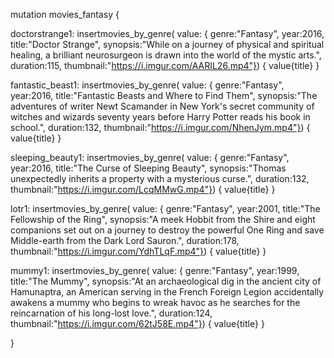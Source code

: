 mutation movies_fantasy {

  doctorstrange1: insertmovies_by_genre(
    value: { 
      genre:"Fantasy", 
      year:2016,
      title:"Doctor Strange",
      synopsis:"While on a journey of physical and spiritual healing, a brilliant neurosurgeon is drawn into the world of the mystic arts.",
      duration:115,
      thumbnail:"https://i.imgur.com/AARIL26.mp4"}) {
    value{title}
  }

  fantastic_beast1: insertmovies_by_genre(
    value: { 
      genre:"Fantasy", 
      year:2016,
      title:"Fantastic Beasts and Where to Find Them",
      synopsis:"The adventures of writer Newt Scamander in New York's secret community of witches and wizards seventy years before Harry Potter reads his book in school.",
      duration:132,
      thumbnail:"https://i.imgur.com/NhenJym.mp4"}) {
    value{title}
  }

  sleeping_beauty1: insertmovies_by_genre(
    value: { 
      genre:"Fantasy", 
      year:2016,
      title:"The Curse of Sleeping Beauty",
      synopsis:"Thomas unexpectedly inherits a property with a mysterious curse.",
      duration:132,
      thumbnail:"https://i.imgur.com/LcqMMwG.mp4"}) {
    value{title}
  }

  lotr1: insertmovies_by_genre(
    value: { 
      genre:"Fantasy", 
      year:2001,
      title:"The Fellowship of the Ring",
      synopsis:"A meek Hobbit from the Shire and eight companions set out on a journey to destroy the powerful One Ring and save Middle-earth from the Dark Lord Sauron.",
      duration:178,
      thumbnail:"https://i.imgur.com/YdhTLqF.mp4"}) {
    value{title}
  }

  mummy1: insertmovies_by_genre(
    value: { 
      genre:"Fantasy", 
      year:1999,
      title:"The Mummy",
      synopsis:"At an archaeological dig in the ancient city of Hamunaptra, an American serving in the French Foreign Legion accidentally awakens a mummy who begins to wreak havoc as he searches for the reincarnation of his long-lost love.",
      duration:124,
      thumbnail:"https://i.imgur.com/62tJ58E.mp4"}) {
    value{title}
  }
  
}
